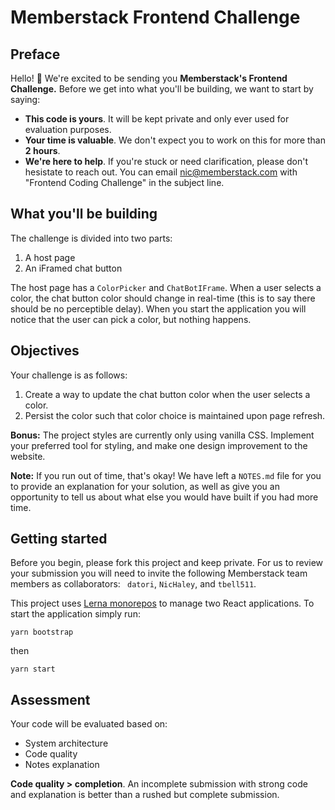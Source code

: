 # Memberstack Frontend Challenge

## Preface
Hello! 👋 We're excited to be sending you **Memberstack's Frontend Challenge.** Before we get into what you'll be building, we want to start by saying:

- **This code is yours**. It will be kept private and only ever used for evaluation purposes.
- **Your time is valuable**. We don't expect you to work on this for more than **2 hours**.
- **We're here to help**. If you're stuck or need clarification, please don't hesistate to reach out. You can email nic@memberstack.com with "Frontend Coding Challenge" in the subject line.

## What you'll be building
The challenge is divided into two parts:
1) A host page
2) An iFramed chat button

The host page has a `ColorPicker` and `ChatBotIFrame`. When a user selects a color, the chat button color should change in real-time (this is to say there should be no perceptible delay). When you start the application you will notice that the user can pick a color, but nothing happens.

## Objectives
Your challenge is as follows:
1) Create a way to update the chat button color when the user selects a color.
2) Persist the color such that color choice is maintained upon page refresh.

**Bonus:** The project styles are currently only using vanilla CSS. Implement your preferred tool for styling, and make one design improvement to the website.

**Note:** If you run out of time, that's okay! We have left a `NOTES.md` file for you to provide an explanation for your solution, as well as give you an opportunity to tell us about what else you would have built if you had more time.

## Getting started
Before you begin, please fork this project and keep private. For us to review your submission you will need to invite the following Memberstack team members as collaborators: ` datori`, `NicHaley`, and `tbell511`.

This project uses [Lerna monorepos](https://github.com/lerna/lerna) to manage two React applications. To start the application simply run:

```
yarn bootstrap
```

then

```
yarn start
```

## Assessment
Your code will be evaluated based on:
- System architecture
- Code quality
- Notes explanation

**Code quality > completion**. An incomplete submission with strong code and explanation is better than a rushed but complete submission.
